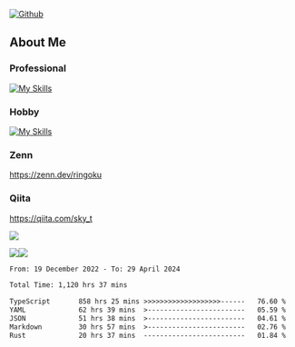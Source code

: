 [![Github](https://img.shields.io/github/followers/skyt-a?label=Follow&style=social)](https://github.com/skyt-a)

## About Me
### Professional
[![My Skills](https://skillicons.dev/icons?i=react,ts,js,nodejs,java,graphql,firebase,githubactions&theme=light)](https://skillicons.dev)
### Hobby
[![My Skills](https://skillicons.dev/icons?i=unity,rust,py&theme=light)](https://skillicons.dev)

### Zenn
https://zenn.dev/ringoku
### Qiita
https://qiita.com/sky_t


![](https://github-profile-summary-cards.vercel.app/api/cards/profile-details?username=skyt-a&theme=default)

![](https://github-profile-summary-cards.vercel.app/api/cards/repos-per-language?username=skyt-a&theme=default)![](https://github-profile-summary-cards.vercel.app/api/cards/stats?username=RinGoku&theme=default)

<!--START_SECTION:waka-->

```txt
From: 19 December 2022 - To: 29 April 2024

Total Time: 1,120 hrs 37 mins

TypeScript       858 hrs 25 mins >>>>>>>>>>>>>>>>>>>------   76.60 %
YAML             62 hrs 39 mins  >------------------------   05.59 %
JSON             51 hrs 38 mins  >------------------------   04.61 %
Markdown         30 hrs 57 mins  >------------------------   02.76 %
Rust             20 hrs 37 mins  -------------------------   01.84 %
```

<!--END_SECTION:waka-->
